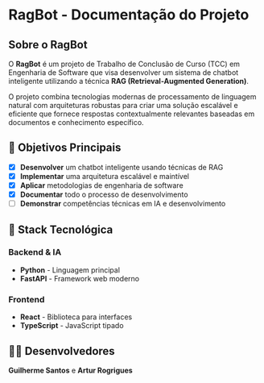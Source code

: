 # RagBot - Documentação do Projeto

## Sobre o RagBot

O **RagBot** é um projeto de Trabalho de Conclusão de Curso (TCC) em Engenharia de Software que visa desenvolver um sistema de chatbot inteligente utilizando a técnica **RAG (Retrieval-Augmented Generation)**. 

O projeto combina tecnologias modernas de processamento de linguagem natural com arquiteturas robustas para criar uma solução escalável e eficiente que fornece respostas contextualmente relevantes baseadas em documentos e conhecimento específico.

## 🎯 Objetivos Principais

- [x] **Desenvolver** um chatbot inteligente usando técnicas de RAG
- [x] **Implementar** uma arquitetura escalável e maintível  
- [x] **Aplicar** metodologias de engenharia de software
- [x] **Documentar** todo o processo de desenvolvimento
- [ ] **Demonstrar** competências técnicas em IA e desenvolvimento

## 🔧 Stack Tecnológica

### Backend & IA
- **Python** - Linguagem principal
- **FastAPI** - Framework web moderno

### Frontend
- **React** - Biblioteca para interfaces
- **TypeScript** - JavaScript tipado

## 👨‍💻 Desenvolvedores

**Guilherme Santos** e **Artur Rogrigues**  